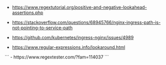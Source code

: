 - https://www.regextutorial.org/positive-and-negative-lookahead-assertions.php
- https://stackoverflow.com/questions/68945766/nginx-ingress-path-is-not-pointing-to-service-path

- https://github.com/kubernetes/ingress-nginx/issues/4989
- https://www.regular-expressions.info/lookaround.html


<RegEx Testing>
```
- https://www.regextester.com/?fam=114037
```